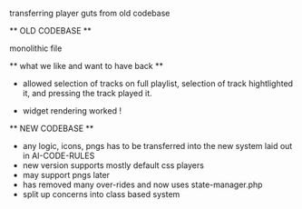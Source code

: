 transferring player guts from old codebase

** OLD CODEBASE **

monolithic file

** what we like and want to have back **

- allowed selection of tracks on full playlist, selection of track hightlighted it, and pressing the track played it.

- widget rendering worked ! 




** NEW CODEBASE **

- any logic, icons, pngs has to be transferred into the new system laid out in AI-CODE-RULES
- new version supports mostly default css players
- may support pngs later
- has removed many over-rides and now uses state-manager.php
- split up concerns into class based system 

